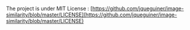 The project is under MIT License :
	[https://github.com/jqueguiner/image-similarity/blob/master/LICENSE](https://github.com/jqueguiner/image-similarity/blob/master/LICENSE)
	
